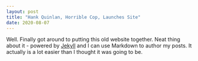 ```yaml
---
layout: post
title: "Hank Quinlan, Horrible Cop, Launches Site"
date: 2020-08-07
---
```


Well. Finally got around to putting this old website together. Neat thing about it - powered by [Jekyll](http://jekyllrb.com) and I can use Markdown to author my posts. It actually is a lot easier than I thought it was going to be.
